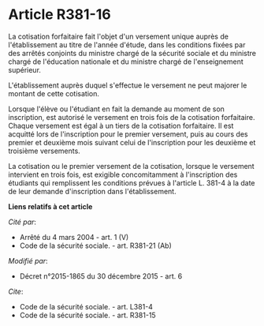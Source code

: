 # Article R381-16

La cotisation forfaitaire fait l'objet d'un versement unique auprès de l'établissement au titre de l'année d'étude, dans les
conditions fixées par des arrêtés conjoints du ministre chargé de la sécurité sociale et du ministre chargé de l'éducation
nationale et du ministre chargé de l'enseignement supérieur. 

L'établissement auprès duquel s'effectue le versement ne peut majorer le montant de cette cotisation. 

Lorsque l'élève ou l'étudiant en fait la demande au moment de son inscription, est autorisé le versement en trois fois de la
cotisation forfaitaire. Chaque versement est égal à un tiers de la cotisation forfaitaire. Il est acquitté lors de
l'inscription pour le premier versement, puis au cours des premier et deuxième mois suivant celui de l'inscription pour les
deuxième et troisième versements. 

La cotisation ou le premier versement de la cotisation, lorsque le versement intervient en trois fois, est exigible
concomitamment à l'inscription des étudiants qui remplissent les conditions prévues à l'article L. 381-4 à la date de leur
demande d'inscription dans l'établissement.

**Liens relatifs à cet article**

_Cité par_:

  - Arrêté du 4 mars 2004 - art. 1 (V)
  - Code de la sécurité sociale. - art. R381-21 (Ab)

_Modifié par_:

  - Décret n°2015-1865 du 30 décembre 2015 - art. 6

_Cite_:

  - Code de la sécurité sociale. - art. L381-4
  - Code de la sécurité sociale. - art. R381-15
